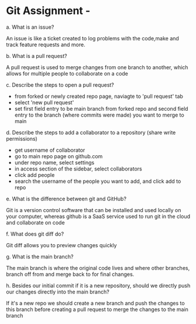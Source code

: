 # Git Assignment - <SemireB>

a. What is an issue?

An issue is like a ticket created to log problems with the code,make and 
track feature requests and more.

b. What is a pull request?

A pull request is used to merge changes from one branch to another, which 
allows for multiple people to collaborate on a code

c. Describe the steps to open a pull request?

- from forked or newly created repo page, naviagte to 'pull request' tab
- select 'new pull request'
- set first field entry to be main branch from forked repo and second 
field entry to the branch (where commits were made) you want to merge to 
main
 

d. Describe the steps to add a collaborator to a repository (share write 
permissions)

- get username of collaborator 
- go to main repo page on github.com
- under repo name, select settings
- in access section of the sidebar, select collaborators
- click add people
- search the username of the people you want to add, and click add to repo

e. What is the difference between git and GitHub?

Git is a version control software that can be installed and used locally 
on your computer, whereas github is a SaaS service used to run git in the 
cloud and collaborate on code

f. What does git diff do?

Git diff allows you to preview changes quickly

g. What is the main branch?

The main branch is where the original code lives and where other branches, 
branch off from and merge back to for final changes.

h. Besides our initial commit if it is a new repository, should we 
directly push our changes directly into the main branch?

If it's a new repo we should create a new branch and push the changes to 
this branch before creating a pull request to merge the changes to the 
main branch
